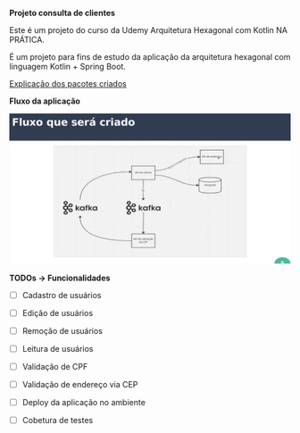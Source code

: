 **Projeto consulta de clientes**

Este é um projeto do curso da Udemy Arquitetura Hexagonal com Kotlin NA PRÁTICA.

É um projeto para fins de estudo da aplicação da arquitetura hexagonal com linguagem Kotlin + Spring Boot.

[Explicação dos pacotes criados](./Arquitetura.md)

**Fluxo da aplicação**

<img src="./assets/fluxo_aplicacao.png"/>


**TODOs -> Funcionalidades**

- [ ] Cadastro de usuários
- [ ] Edição de usuários
- [ ] Remoção de usuários
- [ ] Leitura de usuários
- [ ] Validação de CPF
- [ ] Validação de endereço via CEP
- [ ] Deploy da aplicação no ambiente
- [ ] Cobetura de testes

